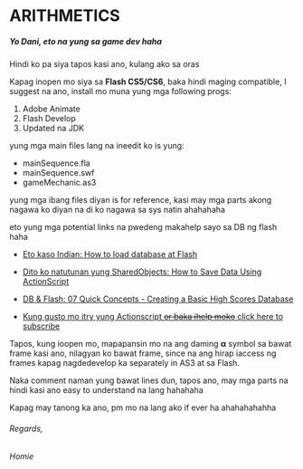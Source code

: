 # ARITHMETICS

##### Yo Dani, eto na yung sa game dev haha

Hindi ko pa siya tapos kasi ano, kulang ako sa oras

Kapag inopen mo siya sa **Flash CS5/CS6**, baka hindi maging compatible, I suggest na ano, install mo muna yung mga following progs:

1. Adobe Animate
2. Flash Develop
3. Updated na JDK

yung mga main files lang na ineedit ko is yung:

- mainSequence.fla
- mainSequence.swf
- gameMechanic.as3

yung mga ibang files diyan is for reference, kasi may mga parts akong nagawa ko diyan na di ko nagawa sa sys natin ahahahaha

eto yung mga potential links na pwedeng makahelp sayo sa DB ng flash haha

+ [Eto kaso Indian: How to load database at Flash](https://www.youtube.com/watch?v=rHSVcgG-Eo0)

+ [Dito ko natutunan yung SharedObjects: How to Save Data Using ActionScript](https://www.youtube.com/watch?v=FBn4fB8pQ-g)

+ [DB & Flash: 07 Quick Concepts - Creating a Basic High Scores Database](https://www.youtube.com/watch?v=8vXl3IiB6bE)

+ [Kung gusto mo itry yung Actionscript ~~or baka ihelp moko~~ click here to subscribe](https://www.youtube.com/channel/UC-KlAAlV2gMKFueBgOkwiBg)

Tapos, kung ioopen mo, mapapansin mo na ang daming **α** symbol sa bawat frame kasi ano, nilagyan ko bawat frame, since na ang hirap iaccess ng frames kapag nagdedevelop ka separately in AS3 at sa Flash.

Naka comment naman yung bawat lines dun, tapos ano, may mga parts na hindi kasi ano easy to understand na lang hahahaha

Kapag may tanong ka ano, pm mo na lang ako if ever ha ahahahahahha

###### Regards, 
###### Homie